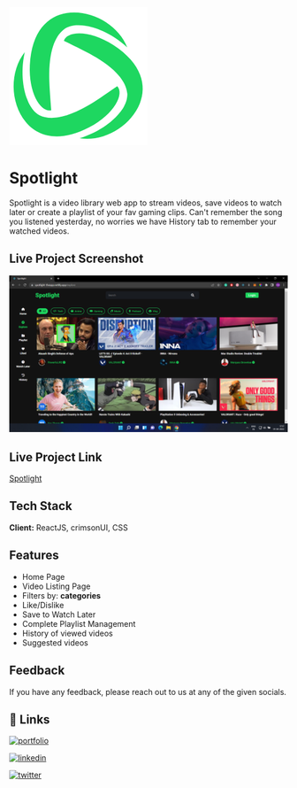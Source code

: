 ![Logo](./public/assets/logo/spotlight-logo-small.png)

# Spotlight

Spotlight is a video library web app to stream videos, save videos to watch later or create a playlist of your fav gaming clips. Can't remember the song you listened yesterday, no worries we have History tab to remember your watched videos.

## Live Project Screenshot

![](./public/assets/images/spotlight-ss.png)

## Live Project Link

[Spotlight](https://spotlight-theapp.netlify.app/)

## Tech Stack

**Client:** ReactJS, crimsonUI, CSS

## Features

- Home Page
- Video Listing Page
- Filters by: **categories**
- Like/Dislike
- Save to Watch Later
- Complete Playlist Management
- History of viewed videos
- Suggested videos

## Feedback

If you have any feedback, please reach out to us at any of the given socials.

## 🔗 Links

[![portfolio](https://img.shields.io/badge/my_portfolio-000?style=for-the-badge&logo=ko-fi&logoColor=white)](https://omgaikwad.netlify.app/)

[![linkedin](https://img.shields.io/badge/linkedin-0A66C2?style=for-the-badge&logo=linkedin&logoColor=white)](https://www.linkedin.com/in/omgaikwad1/)

[![twitter](https://img.shields.io/badge/twitter-1DA1F2?style=for-the-badge&logo=twitter&logoColor=white)](https://twitter.com/OmGaikwad_)
